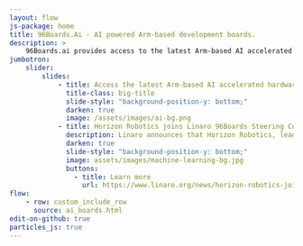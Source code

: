 ```yaml
---
layout: flow
js-package: home
title: 96Boards.Ai - AI powered Arm-based development boards.
description: >
    96Boards.ai provides access to the latest Arm-based AI accelerated hardware & software for Android and Linux.
jumbotron:
    slider:
        slides:
            - title: Access the latest Arm-based AI accelerated hardware & software for Android and Linux.
              title-class: big-title
              slide-style: "background-position-y: bottom;"
              darken: true
              image: /assets/images/ai-bg.png
            - title: Horizon Robotics joins Linaro 96Boards Steering Committee
              description: Linaro announces that Horizon Robotics, leading technology powerhouse of embedded Artificial Intelligence, has joined the 96Boards initiative as a Steering Committee Member.
              darken: true
              slide-style: "background-position-y: bottom;"
              image: assets/images/machine-learning-bg.jpg
              buttons:
                - title: Learn more
                  url: https://www.linaro.org/news/horizon-robotics-joins-linaro-96boards-steering-committee/
flow:
    - row: custom_include_row
      source: ai_boards.html
edit-on-github: true
particles_js: true
---
```


